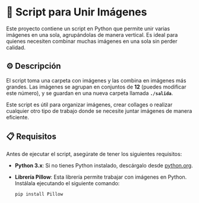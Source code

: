 # 📸 Script para Unir Imágenes

Este proyecto contiene un script en Python que permite unir varias imágenes en una sola, agrupándolas de manera vertical. Es ideal para quienes necesiten combinar muchas imágenes en una sola sin perder calidad.

## ⚙️ Descripción

El script toma una carpeta con imágenes y las combina en imágenes más grandes. Las imágenes se agrupan en conjuntos de **12** (puedes modificar este número), y se guardan en una nueva carpeta llamada **`./salida`**.

Este script es útil para organizar imágenes, crear collages o realizar cualquier otro tipo de trabajo donde se necesite juntar imágenes de manera eficiente.

## 📋 Requisitos

Antes de ejecutar el script, asegúrate de tener los siguientes requisitos:

- **Python 3.x**: Si no tienes Python instalado, descárgalo desde [python.org](https://www.python.org/).
  
- **Librería Pillow**: Esta librería permite trabajar con imágenes en Python. Instálala ejecutando el siguiente comando:

  ```bash
  pip install Pillow
